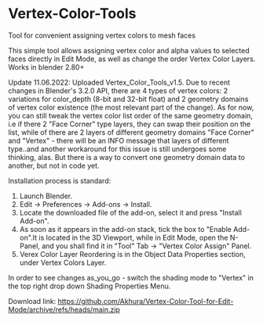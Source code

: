 # Vertex-Color-Tools
Tool for convenient assigning vertex colors to mesh faces

This simple tool allows assigning vertex color and alpha values to selected faces directly in Edit Mode, as well as change the order Vertex Color Layers. Works in blender 2.80+

Update 11.06.2022: Uploaded Vertex_Color_Tools_v1.5. Due to recent changes in Blender's 3.2.0 API, there are 4 types of vertex colors: 2 variations for color_depth (8-bit and 32-bit float) and 2 geometry domains of vertex color existence (the most relevant part of the change). As for now, you can still tweak the vertex color list order of the same geometry domain, i.e if there 2 "Face Corner" type layers, they can swap their position on the list, while of there are 2 layers of different geometry domains "Face Corner" and "Vertex" - there will be an INFO message that layers of different type..and another workaround for this issue is still undergoes some thinking, alas. But there is a way to convert one geometry domain data to another, but not in code yet.

Installation process is standard:
1. Launch Blender.
2. Edit -> Preferences -> Add-ons -> Install.
3. Locate the downloaded file of the add-on, select it and press "Install Add-on".
4. As soon as it appears in the add-on stack, tick the box to "Enable Add-on".It is located in the 3D Viewport, while in Edit Mode, open the N-Panel, and you shall find it in "Tool" Tab -> "Vertex Color Assign" Panel.
5. Verex Color Layer Reordering is in the Object Data Properties section, under Vertex Colors Layer.

In order to see changes as_you_go - switch the shading mode to "Vertex" in the top right drop down Shading Properties Menu.

Download link:
https://github.com/Akhura/Vertex-Color-Tool-for-Edit-Mode/archive/refs/heads/main.zip
